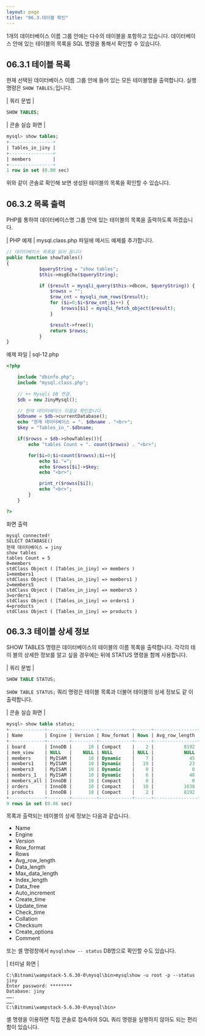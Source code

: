 ```yaml
---
layout: page
title: "06.3.테이블 확인"
--- 
```

1개의 데이터베이스 이름 그룹 안에는 다수의 테이블을 포함하고 있습니다. 데이터베이 스 안에 있는 테이블의 목록을 SQL 명령을 통해서 확인할 수 있습니다.  

## 06.3.1 테이블 목록 
현재 선택된 데이터베이스 이름 그룹 안에 들어 있는 모든 테이블명을 출력합니다. 실행 명령은 `SHOW TABLES;`입니다. 

| 쿼리 문법 | 
```sql
SHOW TABLES;
```

| 콘솔 실습 화면 | 
```sql
mysql> show tables;
+----------------+
| Tables_in_jiny |
+----------------+
| members        |
+----------------+
1 row in set (0.00 sec) 
```

위와 같이 콘솔로 확인해 보면 생성된 테이블의 목록을 확인할 수 있습니다.  

## 06.3.2 목록 출력 
PHP를 통하여 데이터베이스명 그룹 안에 있는 테이블의 목록을 출력하도록 하겠습니다.  

| PHP 예제 | 
mysql.class.php 파일에 메서드 예제를 추가합니다. 
```php
// 데이터베이스 목록을 읽어 옵니다
public function showTables()
{
            $queryString = "show tables";
            $this->msgEcho($queryString);

            if ($result = mysqli_query($this->dbcon, $queryString)) {
                $rowss = "";
                $row_cnt = mysqli_num_rows($result);
                for ($i=0;$i<$row_cnt;$i++) {
                    $rowss[$i] = mysqli_fetch_object($result);
                }

                $result->free();
                return $rowss;
            } 
}
```

예제 파일 | sql-12.php 
```php
<?php

	include "dbinfo.php";
	include "mysql.class.php";
 
	// ++ Mysqli DB 연결.
	$db = new JinyMysql();

	// 현재 데이터베이스 이름을 확인합니다.
	$dbname = $db->currentDatabase();
	echo "현재 데이터베이스 = ". $dbname . "<br>";
	$key = "Tables_in_".$dbname;

	if($rowss = $db->showTables()){
		echo "tables Count = ". count($rowss) . "<br>";

		for($i=0;$i<count($rowss);$i++){
			echo $i."=";            
			echo $rowss[$i]->$key;
			echo "<br>";

			print_r($rowss[$i]);
			echo "<br>";
		}
	}    

?>

```

화면 출력 
```
mysql connected!
SELECT DATABASE()
현재 데이터베이스 = jiny
show tables
tables Count = 5
0=members
stdClass Object ( [Tables_in_jiny] => members )
1=members1
stdClass Object ( [Tables_in_jiny] => members1 )
2=members5
stdClass Object ( [Tables_in_jiny] => members5 )
3=orders1
stdClass Object ( [Tables_in_jiny] => orders1 )
4=products
stdClass Object ( [Tables_in_jiny] => products ) 

```

## 06.3.3 테이블 상세 정보 
SHOW TABLES 명령은 데이터베이스의 테이블의 이름 목록을 출력합니다. 각각의 테이 블의 상세한 정보를 알고 싶을 경우에는 뒤에 STATUS 명령을 함께 사용합니다.  

| 쿼리 문법 | 
```sql
SHOW TABLE STATUS; 
```

`SHOW TABLE STATUS;` 쿼리 명령은 테이블 목록과 더불어 테이블의 상세 정보도 같 이 출력합니다.  

| 콘솔 실습 화면 | 
```sql
mysql> show table status;
+-------------+--------+---------+------------+------+----------------+-------------+-----------------+--------------+-----------+----------------+---------------------+---------------------+---------------------+-----------------+----------+--------------------+---------+
| Name        | Engine | Version | Row_format | Rows | Avg_row_length | Data_length | Max_data_length | Index_length | Data_free | Auto_increment | Create_time         | Update_time         | Check_time          | Collation       | Checksum | Create_options     | Comment |
+-------------+--------+---------+------------+------+----------------+-------------+-----------------+--------------+-----------+----------------+---------------------+---------------------+---------------------+-----------------+----------+--------------------+---------+
| board       | InnoDB |      10 | Compact    |    2 |           8192 |       16384 |               0 |            0 |         0 |              7 | 2017-06-11 15:07:15 | NULL                | NULL                | utf8_general_ci |     NULL |                    |         |
| mem_view    | NULL   |    NULL | NULL       | NULL |           NULL |        NULL |            NULL |         NULL |      NULL |           NULL | NULL                | NULL                | NULL                | NULL            |     NULL | NULL               | VIEW    |
| members     | MyISAM |      10 | Dynamic    |    7 |             45 |         316 | 281474976710655 |         2048 |         0 |            101 | 2017-06-07 17:26:47 | 2017-06-07 17:27:46 | 2017-06-11 14:47:08 | utf8_general_ci |     NULL |                    |         |
| members1    | MyISAM |      10 | Dynamic    |   19 |             23 |         448 | 281474976710655 |         2048 |         0 |             20 | 2017-06-01 14:53:34 | 2017-06-06 18:03:45 | NULL                | utf8_general_ci |     NULL | row_format=DYNAMIC |         |
| members3    | MyISAM |      10 | Dynamic    |    0 |              0 |           0 | 281474976710655 |         1024 |         0 |              8 | 2017-06-06 18:55:10 | 2017-06-06 18:55:10 | NULL                | utf8_general_ci |     NULL | row_format=DYNAMIC |         |
| members_1   | MyISAM |      10 | Dynamic    |    6 |             48 |         288 | 281474976710655 |         2048 |         0 |              8 | 2017-06-01 23:55:05 | 2017-06-02 00:20:22 | NULL                | utf8_general_ci |     NULL |                    |         |
| members_all | InnoDB |      10 | Compact    |    0 |              0 |       16384 |               0 |            0 |         0 |           NULL | 2017-06-02 16:59:01 | NULL                | NULL                | utf8_general_ci |     NULL |                    |         |
| orders      | InnoDB |      10 | Compact    |   10 |           1638 |       16384 |               0 |            0 |         0 |             11 | 2017-05-22 15:33:25 | NULL                | NULL                | utf8_general_ci |     NULL |                    |         |
| products    | InnoDB |      10 | Compact    |    2 |           8192 |       16384 |               0 |            0 |         0 |              4 | 2017-05-21 12:50:22 | NULL                | NULL                | utf8_general_ci |     NULL |                    |         |
+-------------+--------+---------+------------+------+----------------+-------------+-----------------+--------------+-----------+----------------+---------------------+---------------------+---------------------+-----------------+----------+--------------------+---------+
9 rows in set (0.06 sec)
```

목록과 출력되는 테이블의 상세 정보는 다음과 같습니다.  
* Name 
* Engine 
* Version 
* Row_format 
* Rows 
* Avg_row_length 
* Data_length 
* Max_data_length 
* Index_length 
* Data_free 
* Auto_increment 
* Create_time 
* Update_time 
* Check_time 
* Collation 
* Checksum 
* Create_options 
* Comment 

또는 셸 명령창에서 `mysqlshow -- status` DB명으로 확인할 수도 있습니다.  

| 터미널 화면 | 
```
C:\Bitnami\wampstack-5.6.30-0\mysql\bin>mysqlshow -u root -p --status jiny
Enter password: ********
Database: jiny
…….
…….
C:\Bitnami\wampstack-5.6.30-0\mysql\bin>
```

셸 명령을 이용하면 직접 콘솔로 접속하여 SQL 쿼리 명령을 실행하지 않아도 되는 편리함이 있습니다.  